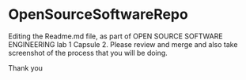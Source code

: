 # OpenSourceSoftwareRepo

Editing the Readme.md file, as part of OPEN SOURCE SOFTWARE ENGINEERING lab 1 Capsule 2.
Please review and merge and also take screenshot of the process that you will be doing.

Thank you